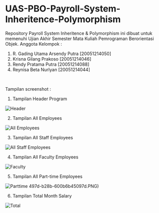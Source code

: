 # UAS-PBO-Payroll-System-Inheritence-Polymorphism
Repository Payroll System Inheritence &amp; Polymorphism ini dibuat untuk memenuhi Ujian Akhir Semester Mata Kuliah Pemrograman Berorientasi Objek. Anggota Kelompok : <br>
1. R. Gading Utama Arsendy Putra [20051214050]  
2. Krisna Gilang Prakoso [20051214046]
3. Rendy Pratama Putra [20051214088]
4. Reynisa Beta Nurlyan [20051214044]
<br>

Tampilan screenshot :

1) Tampilan Header Program

![Header](https://user-images.githubusercontent.com/40866806/147372777-abe336d6-279e-41f3-8da7-dc69045b1632.PNG)

2) Tampilan All Employees

![All Employees](https://user-images.githubusercontent.com/40866806/147372827-1bf44ffa-21b5-41df-9526-9d92a7688f2a.PNG)

3) Tampilan All Staff Employees

![All Staff Employees](https://user-images.githubusercontent.com/40866806/147372840-9fd49f3c-0d72-4a19-8944-4966ccca2d2a.PNG)

4) Tampilan All Faculty Employees

![Faculty](https://user-images.githubusercontent.com/40866806/147372843-d7fead56-c4c4-497d-b28b-600b6b45097d.PNG)


5) Tampilan All Part-time Employees

![Parttime](https://user-images.githubusercontent.com/40866806/147372849-d6464079-6976-4a63-b7d9-72234e36e89b.PNG)
497d-b28b-600b6b45097d.PNG)


6) Tampilan Total Month Salary


![Total](https://user-images.githubusercontent.com/40866806/147372852-14d48e50-1b78-4a75-8935-824b3c9514b3.PNG)
